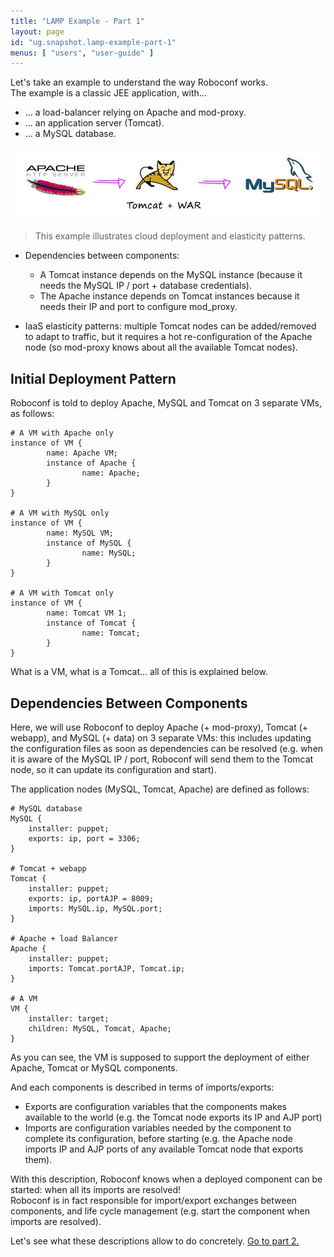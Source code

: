 ```yaml
---
title: "LAMP Example - Part 1"
layout: page
id: "ug.snapshot.lamp-example-part-1"
menus: [ "users", "user-guide" ]
---
```


Let's take an example to understand the way Roboconf works.  
The example is a classic JEE application, with...

* ... a load-balancer relying on Apache and mod-proxy.
* ... an application server (Tomcat).
* ... a MySQL database.

<img src="/resources/img/LAMP-description.jpg" alt="A Classic LAMP use case" />

> This example illustrates cloud deployment and elasticity patterns.


* Dependencies between components: 
    * A Tomcat instance depends on the MySQL instance (because it needs the MySQL IP / port + database credentials).
    * The Apache instance depends on Tomcat instances because it needs their IP and port to configure mod_proxy.
    
* IaaS elasticity patterns: multiple Tomcat nodes can be added/removed to adapt to traffic, but it requires a
hot re-configuration of the Apache node (so mod-proxy knows about all the available Tomcat nodes).


## Initial Deployment Pattern

Roboconf is told to deploy Apache, MySQL and Tomcat on 3 separate VMs, as follows:

```
# A VM with Apache only
instance of VM {
        name: Apache VM;
        instance of Apache {
                name: Apache;
        }
}

# A VM with MySQL only
instance of VM {
        name: MySQL VM;
        instance of MySQL {
                name: MySQL;
        }
}

# A VM with Tomcat only
instance of VM {
        name: Tomcat VM 1;
        instance of Tomcat {
                name: Tomcat;
        }
}
```

What is a VM, what is a Tomcat... all of this is explained below.

## Dependencies Between Components

Here, we will use Roboconf to deploy Apache (+ mod-proxy), Tomcat (+ webapp), and MySQL (+ data) on 3 separate VMs:
 this includes updating the configuration files as soon as dependencies can be resolved (e.g. when it is aware of the MySQL 
 IP / port, Roboconf will send them to the Tomcat node, so it can update its configuration and start).

The application nodes (MySQL, Tomcat, Apache) are defined as follows:

```
# MySQL database
MySQL { 
	installer: puppet;
	exports: ip, port = 3306;
}       

# Tomcat + webapp
Tomcat {
	installer: puppet; 
	exports: ip, portAJP = 8009;
	imports: MySQL.ip, MySQL.port;
}       

# Apache + load Balancer
Apache { 
	installer: puppet; 
	imports: Tomcat.portAJP, Tomcat.ip;
} 

# A VM
VM {
	installer: target;
	children: MySQL, Tomcat, Apache;
}
```

As you can see, the VM is supposed to support the deployment of either Apache, Tomcat or MySQL components.

And each components is described in terms of imports/exports:

* Exports are configuration variables that the components makes available to the world 
(e.g. the Tomcat node exports its IP and AJP port)
* Imports are configuration variables needed by the component to complete its configuration, 
before starting (e.g. the Apache node imports IP and AJP ports of any available Tomcat node that exports them).

With this description, Roboconf knows when a deployed component can be started: when all its imports are resolved!  
Roboconf is in fact responsible for import/export exchanges between components, and life cycle management
(e.g. start the component when imports are resolved).


Let's see what these descriptions allow to do concretely. [Go to part 2.](lamp-example-part-2.html)
